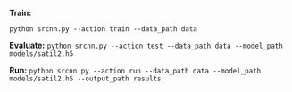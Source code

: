 **Train:**

`python srcnn.py --action train --data_path data`

**Evaluate:**
`python srcnn.py --action test --data_path data --model_path models/satil2.h5`

**Run:**
`python srcnn.py --action run --data_path data --model_path models/satil2.h5 --output_path results`
